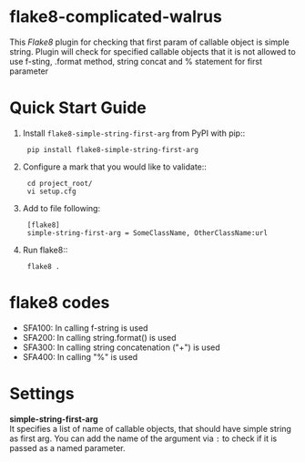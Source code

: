 # flake8-complicated-walrus

This *Flake8* plugin for checking that first param of callable object is simple string. 
Plugin will check for specified callable objects that 
it is not allowed to use f-sting, .format method, string concat and % statement for first parameter

# Quick Start Guide

1. Install ``flake8-simple-string-first-arg`` from PyPI with pip::

        pip install flake8-simple-string-first-arg

2. Configure a mark that you would like to validate::

        cd project_root/
        vi setup.cfg

3. Add to file following: 
   
        [flake8]  
        simple-string-first-arg = SomeClassName, OtherClassName:url

3. Run flake8::

        flake8 .

# flake8 codes

   * SFA100: In calling <CallableName> f-string is used
   * SFA200: In calling <CallableName> string.format() is used
   * SFA300: In calling <CallableName> string concatenation ("+") is used
   * SFA400: In calling <CallableName> "%" is used

# Settings

**simple-string-first-arg**  
It specifies a list of name of callable objects, that should have simple string as first arg.
You can add the name of the argument via `:` to check if it is passed as a named parameter.
